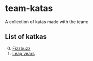 # team-katas
A collection of katas made with the team:

## List of katkas
0. [Fizzbuzz](kata-00/introduction.md)
1. [Leap years](kata-01/introduction.md)
